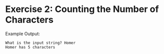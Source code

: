 # Exercise 2: Counting the Number of Characters

Example Output:

```
What is the input string? Homer
Homer has 5 characters
```
